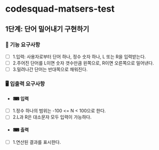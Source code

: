 # codesquad-matsers-test

## 1단계: 단어 밀어내기 구현하기

### 🚀 기능 요구사항
-[ ] 1.입력: 사용자로부터 단어 하나, 정수 숫자 하나, L 또는 R을 입력받는다.
-[ ] 2.주어진 단어를 L이면 숫자 갯수만큼 왼쪽으로, R이면 오른쪽으로 밀어낸다.
-[ ] 3.밀려나간 단어는 반대쪽으로 채워진다.

### 🖥 입출력 요구사항
- #### ⌨ 입력
-[ ] 1.정수 하나의 범위는 -100 <= N < 100으로 한다.
-[ ] 2.L과 R은 대소문자 모두 입력이 가능하다.

- #### ⌨ 출력
-[ ] 1.연산된 결과를 표시한다.